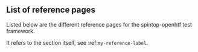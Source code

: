 ## List of reference pages

Listed below are the different reference pages for the spintop-openhtf test framework.
  
It refers to the section itself, see :ref:`my-reference-label`.